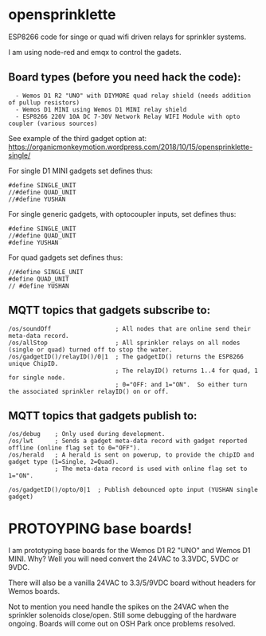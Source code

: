 # opensprinklette
ESP8266 code for singe or quad wifi driven relays for sprinkler systems.

I am using node-red and emqx to control the gadets.

## Board types (before you need hack the code):  
```
  - Wemos D1 R2 "UNO" with DIYMORE quad relay shield (needs addition of pullup resistors)
  - Wemos D1 MINI using Wemos D1 MINI relay shield  
  - ESP8266 220V 10A DC 7-30V Network Relay WIFI Module with opto coupler (various sources)
```

See example of the third gadget option at: https://organicmonkeymotion.wordpress.com/2018/10/15/opensprinklette-single/

For single D1 MINI gadgets set defines thus:
```
#define SINGLE_UNIT
//#define QUAD_UNIT
//#define YUSHAN
```

For single generic gadgets, with optocoupler inputs, set defines thus:
```
#define SINGLE_UNIT
//#define QUAD_UNIT
#define YUSHAN
```

For quad gadgets set defines thus:
```
//#define SINGLE_UNIT
#define QUAD_UNIT
// #define YUSHAN
```

## MQTT topics that gadgets subscribe to:
```
/os/soundOff                  ; All nodes that are online send their meta-data record.
/os/allStop                   ; All sprinkler relays on all nodes (single or quad) turned off to stop the water.
/os/gadgetID()/relayID()/0|1  ; The gadgetID() returns the ESP8266 unique ChipID.
                              ; The relayID() returns 1..4 for quad, 1 for single node.
                              ; 0="OFF: and 1="ON".  So either turn the associated sprinkler relayID() on or off.
```


## MQTT topics that gadgets publish to:
```
/os/debug    ; Only used during development.
/os/lwt      ; Sends a gadget meta-data record with gadget reported offline (online flag set to 0="OFF").
/os/herald   ; A herald is sent on powerup, to provide the chipID and gadget type (1=Single, 2=Quad).
             ; The meta-data record is used with online flag set to 1="ON".
             
/os/gadgetID()/opto/0|1  ; Publish debounced opto input (YUSHAN single gadget)
```

# PROTOYPING base boards!
I am prototyping base boards for the Wemos D1 R2 "UNO" and Wemos D1 MINI.  Why?  Well you will need convert the 24VAC to 3.3VDC, 5VDC or 9VDC.  

There will also be a vanilla 24VAC to 3.3/5/9VDC board without headers for Wemos boards.

Not to mention you need handle the spikes on the 24VAC when the sprinkler solenoids close/open.  Still some debugging of the hardware ongoing.  Boards will come out on OSH Park once problems resolved.
